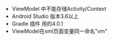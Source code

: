 - ViewModel 中不能存储Activity/Context
- Android Studio 版本3.6以上
- Gradle 插件 用的4.0.1
- ViewModel在xml页面变量同一命名"vm"

  
